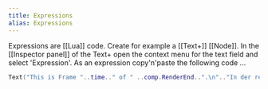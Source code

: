 ```yaml
---
title: Expressions
alias: Expressions
---
```


Expressions are [[Lua]] code. Create for example a [[Text+]] [[Node]]. In the [[Inspector panel]] of the Text+ open the context menu for the text field and select 'Expression'. As an expression copy'n'paste the following code ...
```lua
Text("This is Frame "..time.." of " ..comp.RenderEnd..".\n".."In der realen Welt ist es gerade\n"..os.date("%H Uhr %M und %S Sekunden")..".\nI'm running on\n"..jit.os.." on a "..jit.arch.." architecture.\nMy current font size is \nat about "..string.format("%.2f",self.Size)..".")
```

